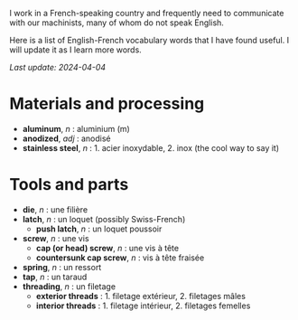 <!--
.. title: French Vocabulary for Machinists
.. slug: french-vocabulary-for-machinists
.. date: 2024-03-28 09:35:27 UTC+01:00
.. tags: french
.. category: machining
.. link: 
.. description: 
.. type: text
-->

I work in a French-speaking country and frequently need to communicate with our machinists, many of whom do not speak English.

Here is a list of English-French vocabulary words that I have found useful. I will update it as I learn more words.

*Last update: 2024-04-04*

# Materials and processing

- **aluminum**, *n* : aluminium (m)
- **anodized**, *adj* : anodisé
- **stainless steel**, *n* : 1. acier inoxydable, 2. inox (the cool way to say it)

# Tools and parts

- **die**, *n* : une filière
- **latch**, *n* : un loquet (possibly Swiss-French)
    - **push latch**, *n* : un loquet poussoir
- **screw**, *n* : une vis
    - **cap (or head) screw**, *n* : une vis à tête
    - **countersunk cap screw**, *n* : vis à tête fraisée
- **spring**, *n* : un ressort
- **tap**, *n* : un taraud
- **threading**, *n* : un filetage
    - **exterior threads** : 1. filetage extérieur, 2. filetages mâles 
    - **interior threads** : 1. filetage intérieur, 2. filetages femelles  
